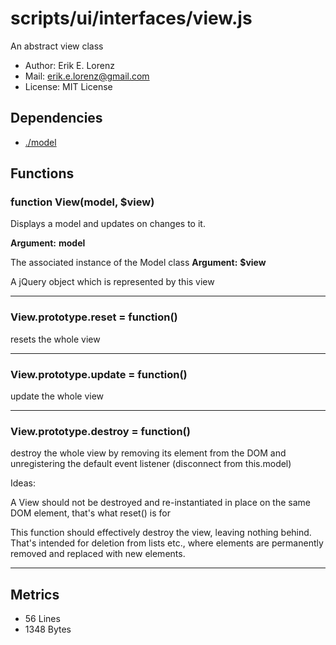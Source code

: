 # scripts/ui/interfaces/view.js


An abstract view class

* Author: Erik E. Lorenz 
* Mail: <erik.e.lorenz@gmail.com>
* License: MIT License


## Dependencies

* <a href="./model.html">./model</a>

## Functions

###   function View(model, $view)
Displays a model and updates on changes to it.

**Argument:** **model**

The associated instance of the Model class
**Argument:** **$view**

A jQuery object which is represented by this view

---


###   View.prototype.reset = function()
resets the whole view

---


###   View.prototype.update = function()
update the whole view

---


###   View.prototype.destroy = function()
destroy the whole view by removing its element from the DOM and
unregistering the default event listener (disconnect from this.model)

Ideas:

A View should not be destroyed and re-instantiated in place on the same DOM
element, that's what reset() is for

This function should effectively destroy the view, leaving nothing behind.
That's intended for deletion from lists etc., where elements are
permanently removed and replaced with new elements.


---

## Metrics

* 56 Lines
* 1348 Bytes

